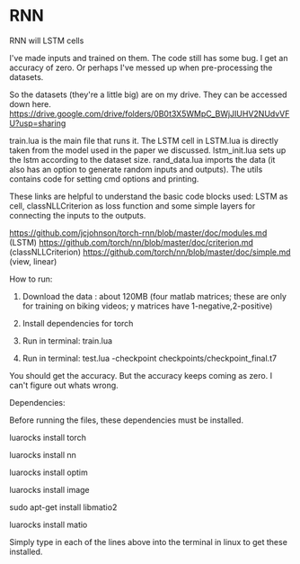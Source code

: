 # RNN
RNN will LSTM cells 


I've made inputs and trained on them. The code still has some bug. I get an accuracy of zero. Or perhaps I've messed up when pre-processing the datasets. 

So the datasets (they're a little big) are on my drive. They can be accessed down here.
https://drive.google.com/drive/folders/0B0t3X5WMpC_BWjJIUHV2NUdvVFU?usp=sharing

train.lua is the main file that runs it. The LSTM cell in LSTM.lua is directly taken from the model used in the paper we discussed. lstm_init.lua sets up the lstm according to the dataset size. rand_data.lua imports the data (it also has an option to generate random inputs and outputs). The utils contains code for setting cmd options and printing. 

These links are helpful to understand the basic code blocks used: LSTM as cell, classNLLCriterion as loss function and some simple layers for connecting the inputs to the outputs. 

https://github.com/jcjohnson/torch-rnn/blob/master/doc/modules.md (LSTM)
https://github.com/torch/nn/blob/master/doc/criterion.md (classNLLCriterion)
https://github.com/torch/nn/blob/master/doc/simple.md (view, linear)

How to run:

1) Download the data : about 120MB
   (four matlab matrices; these are only for training on biking videos; y matrices have 1-negative,2-positive)  
   
2) Install dependencies for torch  

3) Run in terminal: train.lua

4) Run in terminal: test.lua -checkpoint checkpoints/checkpoint_final.t7

You should get the accuracy. But the accuracy keeps coming as zero. I can't figure out whats wrong. 

Dependencies:

Before running the files, these dependencies must be installed.

luarocks install torch

luarocks install nn

luarocks install optim

luarocks install image


sudo apt-get install libmatio2

luarocks install matio


Simply type in each of the lines above into the terminal in linux to get these installed. 
